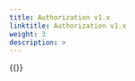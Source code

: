 ```yaml
---
title: Authorization v1.x
linktitle: Authorization v1.x
weight: 3
description: >
---
```

{{<include  file="content/v2/getting-started/uninstallation/helm/module/authorizationv1-x.md" Var="powerflex" >}}
